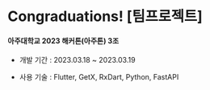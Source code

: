 Congraduations! [팀프로젝트]
=
#### 아주대학교 2023 해커톤(아주톤) 3조

- 개발 기간 : 2023.03.18 ~ 2023.03.19

- 사용 기술 : Flutter, GetX, RxDart, Python, FastAPI